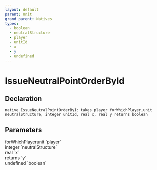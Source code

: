 ```yaml
---
layout: default
parent: Unit
grand_parent: Natives
types:
  - boolean
  - neutralStructure
  - player
  - unitId
  - x
  - y
  - undefined
---
```


# IssueNeutralPointOrderById

## Declaration

```
native IssueNeutralPointOrderById takes player forWhichPlayer,unit neutralStructure, integer unitId, real x, real y returns boolean
```

## Parameters
<dl>
  <dt>forWhichPlayerunit `player`</dt>
  <dd></dd>

  <dt>integer `neutralStructure`</dt>
  <dd></dd>

  <dt>real `x`</dt>
  <dd></dd>

  <dt>returns `y`</dt>
  <dd></dd>

  <dt>undefined `boolean`</dt>
  <dd></dd>
</dl>